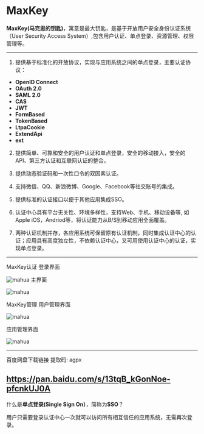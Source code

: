 # MaxKey
**MaxKey(马克思的钥匙)**，寓意是最大钥匙，是基于开放用户安全身份认证系统（User Security Access System）,包含用户认证、单点登录、资源管理、权限管理等。

------------

1.  提供基于标准化的开放协议，实现与应用系统之间的单点登录，主要认证协议：

- **OpenID Connect**
- **OAuth 2.0**
- **SAML 2.0**
- **CAS**
- **JWT**
- **FormBased**
- **TokenBased**
- **LtpaCookie**
- **ExtendApi**
- **ext**

2.  提供简单、可靠和安全的用户认证和单点登录，安全的移动接入，安全的API、第三方认证和互联网认证的整合。

3. 提供动态验证码和一次性口令的双因素认证。

4. 支持微信、QQ、新浪微博、Google、Facebook等社交账号的集成。

5. 提供标准的认证接口以便于其他应用集成SSO。

6. 认证中心具有平台无关性、环境多样性，支持Web、手机、移动设备等, 如Apple iOS，Andriod等，将认证能力从B/S到移动应用全面覆盖。

7. 两种认证机制并存，各应用系统可保留原有认证机制，同时集成认证中心的认证；应用具有高度独立性，不依赖认证中心，又可用使用认证中心的认证，实现单点登录。

------------
MaxKey认证
登录界面

![mahua](https://github.com/shimingxy/MaxKey/blob/master/maxkey_login.png)
主界面

![mahua](https://github.com/shimingxy/MaxKey/blob/master/maxkey_index.png)

MaxKey管理
用户管理界面

![mahua](https://github.com/shimingxy/MaxKey/blob/master/maxkey_mgt_users.png)

应用管理界面

![mahua](https://github.com/shimingxy/MaxKey/blob/master/maxkey_mgt_apps.png)

------------
百度网盘下载链接
提取码: agpx 

https://pan.baidu.com/s/13tqB_kGonNoe-pfcnkUJ0A 
------------


什么是**单点登录(Single Sign On）**，简称为**SSO**？

  用户只需要登录认证中心一次就可以访问所有相互信任的应用系统，无需再次登录。
